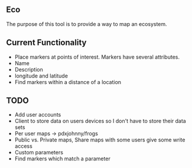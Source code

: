 Eco
---

The purpose of this tool is to provide a way to map an ecosystem.

Current Functionality
---

* Place markers at points of interest. Markers have several attributes.
 * Name
 * Description
 * longitude and latitude
* Find markers within a distance of a location

TODO
---

* Add user accounts
* Client to store data on users devices so I don't have to store their data sets
* Per user maps -> pdxjohnny/frogs
* Public vs. Private maps, Share maps with some users give some write access
* Custom parameters
* Find markers which match a parameter
